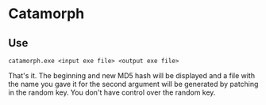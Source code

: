 # Catamorph

## Use

`catamorph.exe <input exe file> <output exe file>`

That's it.  The beginning and new MD5 hash will be displayed and a file with the name you gave it for the second argument will be generated by patching in the random key.  You don't have control over the random key.